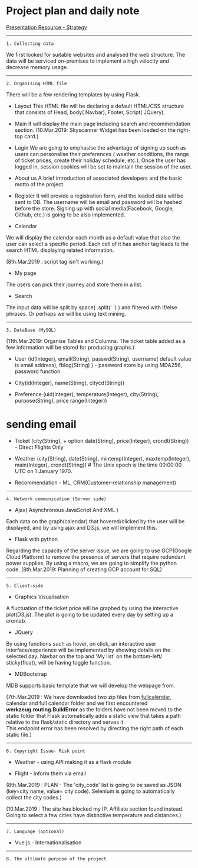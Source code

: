 # Project plan and daily note

[Presentation Resource - Strategy](https://docs.google.com/presentation/d/1AvII3M6TztcOlt1fVw902jkoczVbgYWZzz-IWcQg1-Y/edit?usp=sharing)

---
```1. Collecting data```

We first looked for suitable websites and analysed the web structure. 
The data will be serviced on-premises to implement a high velocity and decrease memory usage.

----

```2. Organising HTML file```

There will be a few rendering templates by using Flask. 

* Layout
This HTML file will be declaring a default HTML/CSS structure that consists of Head, body( Navbar), Footer, Script( JQuery).

* Main 
It will display the main page including search and recommendation section. 
(10.Mar.2019: Skyscanner Widget has been loaded on the right-top card.)

* Login
We are going to emphasise the advantage of signing up such as users can personalise their preferences ( weather conditions, the range of ticket prices, create their holiday schedule, etc.). Once the user has logged in, session cookies will be set to maintain the session of the user.

* About us
A brief introduction of associated developers and the basic motto of the project.

* Register 
It will provide a registration form, and the loaded data will be sent to DB. The username will be email and password will be hashed before the store. Signing up with social media(Facebook, Google, Github, etc.) is going to be also implemented.

* Calendar

We will display the calendar each month as a default value that also the user can select a specific period.
Each cell of it has anchor tag leads to the search HTML displaying related information.

(8th.Mar.2019 : script tag isn't working.)

* My page

The users can pick their journey and store them in a list. 

* Search

The input data will be split by space( .split(' ') ) and filtered with if/else phrases. Or perhaps we will be using text mining.

----

```3. DataBase (MySQL)```

(11th.Mar.2019: Organise Tables and Columns. The ticket table added as a few information will be stored for producing graphs.)

* User (id(Integer),
        email(String),
        passwd(String), 
        username( default value is email address),
        fblog(String)
        ) - password store by using MDA256, password function

* City(id(Integer),
       name(String),
       citycd(String))

* Preference (uid(Integer),
              temperature(Integer), 
              city(String), 
              purpose(String),
              price range(Integer))
 # sending email

* Ticket (city(String), + option
          date(String),
          price(Integer),
          crondt(String)) - Direct Flights Only
          
* Weather (city(String),
           date(String),
           mintemp(Integer),
           maxtemp(Integer),
           main(Integer),
           crondt(String)) # The Unix epoch is the time 00:00:00 UTC on 1 January 1970.
      

* Recommendation - ML, CRM(Customer-relationship management)

----

```4. Network communication (Server side) ```

* Ajax( Asynchronous JavaScript And XML )

Each data on the graph(calendar) that hovered/clicked by the user will be displayed, and by using ajax and D3.js, we will implement this. 


* Flask with python

Regarding the capacity of the server issue, we are going to use GCP(Google Cloud Platform) to remove the presence of servers that require redundant power supplies. By using a macro, we are going to simplify the python code.
(8th.Mar.2019: Planning of creating GCP account for SQL)

----

```5. Client-side```

* Graphics Visualisation

A fluctuation of the ticket price will be graphed by using the interactive plot(D3.js). The plot is going to be updated every day by setting up a crontab.

* JQuery

By using functions such as hover, on click, an interactive user interface/experience will be implemented by showing details on the selected day. Navbar on the top and 'My list' on the bottom-left/ sticky(float), will be having toggle function. 

* MDBootstrap

MDB supports basic template that we will develop the webpage from.  

(7th.Mar.2019 : We have downloaded two zip files from [fullcalendar](https://fullcalendar.io/), calendar and full calendar folder and we first encountered **werkzeug.routing.BuildError** as the folders have not been moved to the static folder that Flask automatically adds a static view that takes a path relative to the flask/static directory and serves it.  
This endpoint error has been resolved by directing the right path of each static file.)

---
```6. Copyright Issue- Risk point```

* Weather - using API
 making it as a flask module 

* Flight -  inform them via email 

(8th.Mar.2019 : PLAN - The 'city_code' list is going to be saved as JSON (key=city name, value= city code). Selenium is going to automatically collect the city codes.)

(10.Mar.2019 : The site has blocked my IP. Affiliate section found instead. Going to select a few cities have distinctive temperature and distances.)

----

```7. Language (optional)```

* Vue.js - Internationalisation 
----

```8. The ultimate purpose of the project```

